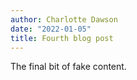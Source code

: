 ```yaml
---
author: Charlotte Dawson
date: "2022-01-05"
title: Fourth blog post
---
```


The final bit of fake content.
